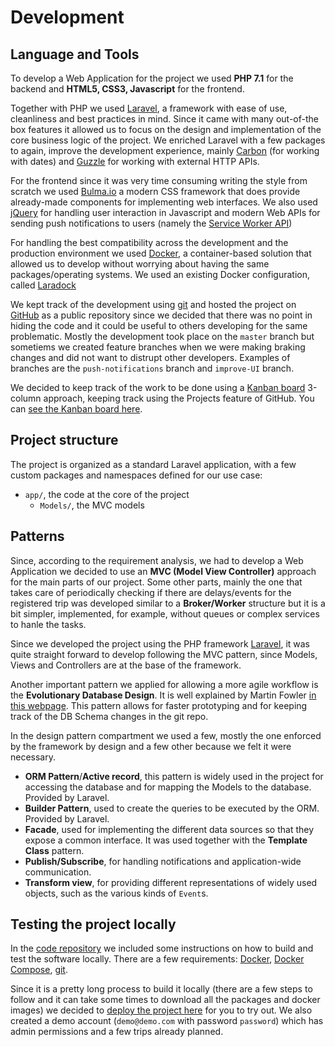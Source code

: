 # Development

## Language and Tools

To develop a Web Application for the project we used **PHP 7.1** for the backend and **HTML5, CSS3, Javascript** for the frontend.

Together with PHP we used [Laravel](https://laravel.com/), a framework with ease of use, cleanliness and best practices in mind. Since it came with many out-of-the box features it allowed us to focus on the design and implementation of the core business logic of the project. We enriched Laravel with a few packages to again, improve the development experience, mainly [Carbon](carbon.nesbot.com/docs/) (for working with dates) and [Guzzle](docs.guzzlephp.org/en/stable/quickstart.html) for working with external HTTP APIs.

For the frontend since it was very time consuming writing the style from scratch we used [Bulma.io](https://bulma.io) a modern CSS framework that does provide already-made components for implementing web interfaces. We also used [jQuery](http://jquery.com/) for handling user interaction in Javascript and modern Web APIs for sending push notifications to users (namely the [Service Worker API](https://developer.mozilla.org/en-US/docs/Web/API/Service_Worker_API))

For handling the best compatibility across the development and the production environment we used [Docker](https://www.docker.com/what-docker), a container-based solution that allowed us to develop without worrying about having the same packages/operating systems. We used an existing Docker configuration, called [Laradock](http://laradock.io/)

We kept track of the development using [git](https://git-scm.com/) and hosted the project on [GitHub](https://github.com/) as a public repository since we decided that there was no point in hiding the code and it could be useful to others developing for the same problematic. Mostly the development took place on the `master` branch but sometiems we created feature branches when we were making braking changes and did not want to distrupt other developers. Examples of branches are the `push-notifications` branch and `improve-UI` branch.

We decided to keep track of the work to be done using a [Kanban board](https://leankit.com/learn/kanban/kanban-board/) 3-column approach, keeping track using the Projects feature of GitHub. You can [see the Kanban board here](https://github.com/PersonalizedTravelMonitor/Application/projects/1).

## Project structure

The project is organized as a standard Laravel application, with a few custom packages and namespaces defined for our use case:

* `app/`, the code at the core of the project
	* `Models/`, the MVC models

## Patterns

Since, according to the requirement analysis, we had to develop a Web Application we decided to use an **MVC (Model View Controller)** approach for the main parts of our project. Some other parts, mainly the one that takes care of periodically checking if there are delays/events for the registered trip was developed similar to a **Broker/Worker** structure but it is a bit simpler, implemented, for example, without queues or complex services to hanle the tasks.

Since we developed the project using the PHP framework [Laravel](https://laravel.com/), it was quite straight forward to develop following the MVC pattern, since Models, Views and Controllers are at the base of the framework.

Another important pattern we applied for allowing a more agile workflow is the **Evolutionary Database Design**. It is well explained by Martin Fowler [in this webpage](https://martinfowler.com/articles/evodb.html). This pattern allows for faster prototyping and for keeping track of the DB Schema changes in the git repo.

In the design pattern compartment we used a few, mostly the one enforced by the framework by design and a few other because we felt it were necessary.

* **ORM Pattern**/**Active record**, this pattern is widely used in the project for accessing the database and for mapping the Models to the database. Provided by Laravel.
* **Builder Pattern**, used to create the queries to be executed by the ORM. Provided by Laravel.
* **Facade**, used for implementing the different data sources so that they expose a common interface. It was used together with the **Template Class** pattern.
* **Publish/Subscribe**, for handling notifications and application-wide communication.
* **Transform view**, for providing different representations of widely used objects, such as the various kinds of `Event`s.

## Testing the project locally

In the [code repository](https://github.com/PersonalizedTravelMonitor/Application/blob/master/readme.md#development-setup) we included some instructions on how to build and test the software locally. There are a few requirements: [Docker](https://docker.com), [Docker Compose](https://docs.docker.com/compose/), [git](https://git-scm.com/).

Since it is a pretty long process to build it locally (there are a few steps to follow and it can take some times to download all the packages and docker images) we decided to [deploy the project here](travelmonitor.duckdns.org) for you to try out. We also created a demo account (`demo@demo.com` with password `password`) which has admin permissions and a few trips already planned.

